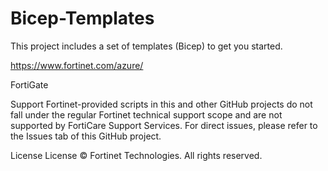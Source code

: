 # Bicep-Templates

This project includes a set of templates (Bicep) to get you started.

https://www.fortinet.com/azure/

FortiGate

Support
Fortinet-provided scripts in this and other GitHub projects do not fall under the regular Fortinet technical support scope and are not supported by FortiCare Support Services. For direct issues, please refer to the Issues tab of this GitHub project.

License
License © Fortinet Technologies. All rights reserved.
